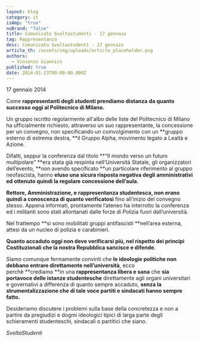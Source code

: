 ```yaml
---
layout: blog
category: it
isAmp: "true"
noBrand: "false"
title: Comunicato Svoltastudenti - 17 gennaio
tag: Rappresentanza
desc: Comunicato Svoltastudenti - 17 gennaio
article_th: /assets/img/uploads/article_placeholder.png
authors:
  - Vincenzo Giannico
published: true
date: 2014-01-23T00:00:00.000Z
---
```


17 gennaio 2014

Come **rappresentanti degli studenti prendiamo distanza** **da quanto successo oggi al Politecnico di Milano.**

Un gruppo iscritto regolarmente all'albo delle liste del Politecnico di Milano ha ufficialmente richiesto, attraverso un suo rappresentante, la concessione per un convegno, non specificando un coinvolgimento con un **gruppo esterno di estrema destra, **il Gruppo Alpha, movimento legato a Lealtà e Azione.

Difatti, seppur la conferenza dal titolo **“Il mondo verso un futuro multipolare” **era stata già respinta nell’Università Statale, gli organizzatori dell’evento, **non avendo specificato **un particolare riferimento al gruppo neofascista, hanno **eluso una sicura risposta negativa degli amministrativi ed ottenuto quindi la regolare concessione dell’aula.**

**Rettore, Amministrazione, e rappresentanza studentesca, non erano quindi a conoscenza di quanto verificatosi** fino all’inizio del convegno stesso. Appena informati, prontamente l’ateneo ha interrotto la conferenza ed i militanti sono stati allontanati dalle forze di Polizia fuori dall’università.

Nel frattempo **si sono mobilitati gruppi antifascisti **nell’area esterna, attesi da un nucleo di polizia e carabinieri.

**Quanto accaduto oggi non deve verificarsi più, nel rispetto dei principi Costituzionali che la nostra Repubblica sancisce e difende**.

Siamo comunque fermamente convinti che **le ideologie politiche non debbano entrare direttamente nell’università**, ecco perchè **crediamo **in una **rappresentanza libera e sana** che **sia portavoce delle istanze studentesche** direttamente agli organi universitari e governativi a differenza di quanto sempre accaduto, **senza la strumentalizzazione che di tale voce partiti e sindacati hanno sempre fatto.**

Desideriamo discutere i problemi sulla base della concretezza e non a partire da pregiudizi e dogmi ideologici tipici di larga parte degli schieramenti studenteschi, sindacali o partitici che siano.

_SvoltaStudenti_
